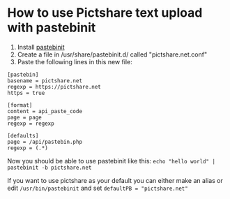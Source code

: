 # How to use Pictshare text upload with pastebinit

1. Install [pastebinit](https://help.ubuntu.com/community/Pastebinit)
2. Create a file in /usr/share/pastebinit.d/ called "pictshare.net.conf"
3. Paste the following lines in this new file:

```
[pastebin]
basename = pictshare.net
regexp = https://pictshare.net
https = true

[format]
content = api_paste_code
page = page
regexp = regexp

[defaults]
page = /api/pastebin.php
regexp = (.*)
```

Now you should be able to use pastebinit like this: ```echo "hello world" | pastebinit -b pictshare.net```

If you want to use pictshare as your default you can either make an alias or edit ```/usr/bin/pastebinit``` and set ```defaultPB = "pictshare.net"```